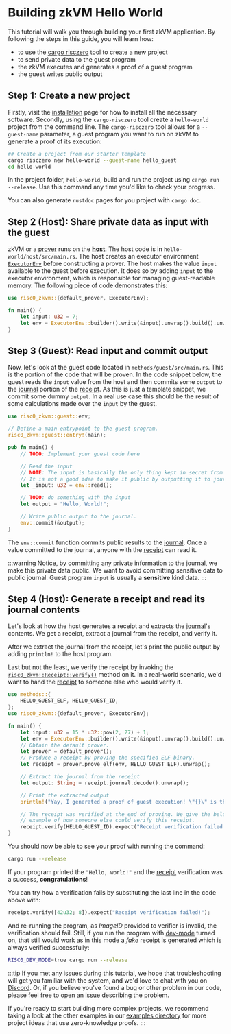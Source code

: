 # Building zkVM Hello World

This tutorial will walk you through building your first zkVM application.
By following the steps in this guide, you will learn how:

- to use the [cargo risczero] tool to create a new project
- to send private data to the guest program
- the zkVM executes and generates a proof of a guest program
- the guest writes public output

## Step 1: Create a new project

Firstly, visit the [installation] page for how to install all the necessary software.
Secondly, using the `cargo-risczero` tool create a `hello-world` project from the command line. The `cargo-risczero` tool allows for a `--guest-name` parameter, a guest program you want to run on zkVM to generate a proof of its execution:

```bash
## Create a project from our starter template
cargo risczero new hello-world --guest-name hello_guest
cd hello-world
```

In the project folder, `hello-world`, build and run the project using `cargo run --release`.
Use this command any time you'd like to check your progress.

You can also generate `rustdoc` pages for you project with `cargo doc`.

## Step 2 (Host): Share private data as input with the guest

zkVM or a [prover] runs on the **[host]**. The host code is in `hello-world/host/src/main.rs`.
The host creates an executor environment [`ExecutorEnv`] before constructing a prover.
The host makes the value `input` available to the guest before execution. It does so by adding `input` to the executor environment, which is responsible for managing guest-readable memory. The following piece of code demonstrates this:

```rust
use risc0_zkvm::{default_prover, ExecutorEnv};

fn main() {
    let input: u32 = 7;
    let env = ExecutorEnv::builder().write(&input).unwrap().build().unwrap();
}
```

## Step 3 (Guest): Read input and commit output

Now, let's look at the guest code located in `methods/guest/src/main.rs`.
This is the portion of the code that will be proven.
In the code snippet below, the guest reads the `input` value from the host and then commits some `output` to the [journal] portion of the [receipt].
As this is just a template snippet, we commit some dummy `output`. In a real use case this should be the result of some calculations made over the `input` by the guest. 


```rust title="hello-world/methods/guest/src/main.rs"
use risc0_zkvm::guest::env;

// Define a main entrypoint to the guest program.
risc0_zkvm::guest::entry!(main);

pub fn main() {
    // TODO: Implement your guest code here

    // Read the input
    // NOTE: The input is basically the only thing kept in secret from verifiers.
    // It is not a good idea to make it public by outputting it to journal.
    let _input: u32 = env::read();

    // TODO: do something with the input
    let output = "Hello, World!";

    // Write public output to the journal.
    env::commit(&output);
}
```

The `env::commit` function commits public results to the [journal]. Once a value committed to the journal, anyone with the [receipt] can read it.

:::warning 
Notice, by committing any private information to the journal, we make this private data public. We want to avoid committing sensitive data to public journal. Guest program `input` is usually a **sensitive** kind data.
:::

## Step 4 (Host): Generate a receipt and read its journal contents

Let's look at how the host generates a receipt and extracts the [journal]'s contents.
We get a receipt, extract a journal from the receipt, and verify it.

After we extract the journal from the receipt, let's print the public output by adding `println!` to the host program.

Last but not the least, we verify the receipt by invoking the [`risc0_zkvm::Receipt::verify()`] method on it. In a real-world scenario, we'd want to hand the [receipt] to someone else who would verify it.

```rust ignore
use methods::{
    HELLO_GUEST_ELF, HELLO_GUEST_ID,
};
use risc0_zkvm::{default_prover, ExecutorEnv};

fn main() {
    let input: u32 = 15 * u32::pow(2, 27) + 1;
    let env = ExecutorEnv::builder().write(&input).unwrap().build().unwrap();
    // Obtain the default prover.
    let prover = default_prover();
    // Produce a receipt by proving the specified ELF binary.
    let receipt = prover.prove_elf(env, HELLO_GUEST_ELF).unwrap();

    // Extract the journal from the receipt
    let output: String = receipt.journal.decode().unwrap();

    // Print the extracted output
    println!("Yay, I generated a proof of guest execution! \"{}\" is the public output from the journal.", &output);

    // The receipt was verified at the end of proving. We give the below code is an
    // example of how someone else could verify this receipt.
    receipt.verify(HELLO_GUEST_ID).expect("Receipt verification failed!");
}
```

You should now be able to see your proof with running the command:

```bash
cargo run --release
```

If your program printed the `"Hello, world!"` and the [receipt] verification was a success, **congratulations**!

You can try how a verification fails by substituting the last line in the code above with: 

```rust
receipt.verify([42u32; 8]).expect("Receipt verification failed!");
```

And re-running the program, as *ImageID* provided to verifier is invalid, the verification should fail. Still, if you run the program with [dev-mode] turned on, that still would work as in this mode a [*fake*] receipt is generated which is always verified successfully:

```bash
RISC0_DEV_MODE=true cargo run --release
```

:::tip
If you met any issues during this tutorial, we hope that troubleshooting will get you familiar with the system, and we'd love to chat with you on [Discord].
Or, if you believe you've found a bug or other problem in our code, please feel free to open an [issue] describing the problem.

If you're ready to start building more complex projects, we recommend taking a look at the other examples in our [examples directory] for more project ideas that use zero-knowledge proofs.
:::

[Installation]: ../install
[cargo risczero]: https://docs.rs/cargo-risczero
[examples directory]: https://github.com/risc0/risc0/tree/main/examples
[host]: /terminology#host-program
[guest]: terminology#guest-program
[receipt]: /terminology#receipt
[journal]: /terminology#journal
[seal]: /terminology#seal
[Discord]: https://discord.gg/risczero
[issue]: https://github.com/risc0/risc0/issues
[prover]: /terminology#prover
[`ExecutorEnv`]: https://docs.rs/risc0-zkvm/0.19.0/risc0_zkvm/struct.ExecutorEnv.html
[`risc0_zkvm::Receipt::verify()`]: https://docs.rs/risc0-zkvm/0.19.0/risc0_zkvm/struct.Receipt.html#method.verify
[dev-mode]: /api/zkvm/dev-mode
[*fake*]: https://docs.rs/risc0-zkvm/0.19.0/risc0_zkvm/enum.InnerReceipt.html#variant.Fake